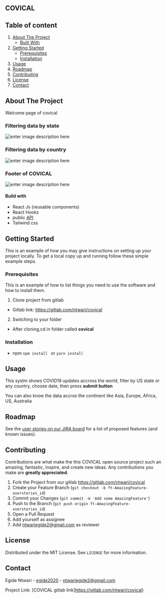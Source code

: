 

## COVICAL

## Table of content

1.  [About The Project](https://github.com/ntwari-egide/New-readme-design/edit/master/README.md#about-the-project)
    -   [Built With](https://github.com/ntwari-egide/New-readme-design/edit/master/README.md#built-with)
2.  [Getting Started](https://github.com/ntwari-egide/New-readme-design/edit/master/README.md#getting-started)
    -   [Prerequisites](https://github.com/ntwari-egide/New-readme-design/edit/master/README.md#prerequisites)
    -   [Installation](https://github.com/ntwari-egide/New-readme-design/edit/master/README.md#installation)
3.  [Usage](https://github.com/ntwari-egide/New-readme-design/edit/master/README.md#usage)
4.  [Roadmap](https://github.com/ntwari-egide/New-readme-design/edit/master/README.md#roadmap)
5.  [Contributing](https://github.com/ntwari-egide/New-readme-design/edit/master/README.md#contributing)
6.  [License](https://github.com/ntwari-egide/New-readme-design/edit/master/README.md#license)
7.  [Contact](https://github.com/ntwari-egide/New-readme-design/edit/master/README.md#contact)

## About The Project

Welcome page of covical
### Filtering data by state

![enter image description here](https://res.cloudinary.com/dpqasrwfu/image/upload/v1631022836/new_changes_ivhjq3.png)

### Filtering data by country

![enter image description here](https://res.cloudinary.com/dpqasrwfu/image/upload/v1631094626/new_file1_rw3hdm.png)

### Footer of COVICAL

![enter image description here](https://res.cloudinary.com/dpqasrwfu/image/upload/v1631094629/other_uymr0f.png)

#### Build with

 - React Js (reusable components)
 - React Hooks
 - public [API](https://documenter.getpostman.com/view/11144369/Szf6Z9B3?version=latest)
 - Tailwind css

## Getting Started

This is an example of how you may give instructions on setting up your project locally. To get a local copy up and running follow these simple example steps.

### Prerequisites

This is an example of how to list things you need to use the software and how to install them.

 1.   Clone project from gitlab
- Gitlab link: https://gitlab.com/ntwari/covical
 
 2. Switching to your folder
 - After cloning,cd in folder called **covical**

### Installation
- npm
`npm install ` or  `yarn install`

## Usage
This systm shows COVID19 updates accross the world, filter by US state or any country, choose date, then press **submit button**

You can also know the data accros the continent like Asia, Europe, Africa, US, Australia

## Roadmap

See the  [user stories on our JIRA board]()  for a list of proposed features (and known issues).
## Contributing

Contributions are what make the this COVICAL open source project such an amazing, fantastic, inspire, and create new ideas. Any contributions you make are  **greatly appreciated**.

1.  Fork the Project from our gitlab https://gitlab.com/ntwari/covical
2.  Create your Feature Branch (`git checkout -b ft-AmazingFeature-userstories_id`)
3.  Commit your Changes (`git commit -m 'Add some AmazingFeature'`)
4.  Push to the Branch (`git push origin ft-AmazingFeature-userstories_id`)
5.  Open a Pull Request
6. Add yourself as assignee
7. Add ntwariegide2@gmail.com as reviewer

## License

Distributed under the MIT License. See  `LICENSE`  for more information.

## Contact

Egide Ntwari -  [egide2020](https://twitter.com/egide2020)  -  [ntwariegide2@gmail.com](mailto:ntwariegide2@gmail.com)

Project Link:  [COVICAL gitlab link]https://gitlab.com/ntwari/covical)